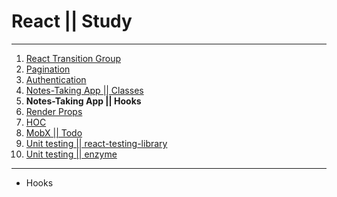 # React || Study
------------
1. [React Transition Group](https://github.com/oleg9952/react-study/tree/project_1)
2. [Pagination](https://github.com/oleg9952/react-study/tree/project_2)
3. [Authentication](https://github.com/oleg9952/react-study/tree/project_3)
4. [Notes-Taking App || Classes](https://github.com/oleg9952/react-study/tree/project_4)
5. **Notes-Taking App || Hooks**
6. [Render Props](https://github.com/oleg9952/react-study/tree/project_6)
7. [HOC](https://github.com/oleg9952/react-study/tree/project_7)
8. [MobX || Todo](https://github.com/oleg9952/react-study/tree/project_8)
9. [Unit testing || react-testing-library](https://github.com/oleg9952/react-study/tree/project_9)
10. [Unit testing || enzyme](https://github.com/oleg9952/react-study/tree/project_10)
------------
- Hooks
